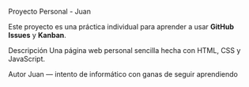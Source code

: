 Proyecto Personal - Juan

Este proyecto es una práctica individual para aprender a usar **GitHub Issues** y **Kanban**.

Descripción
Una página web personal sencilla hecha con HTML, CSS y JavaScript.

Autor
Juan — intento de informático con ganas de seguir aprendiendo
